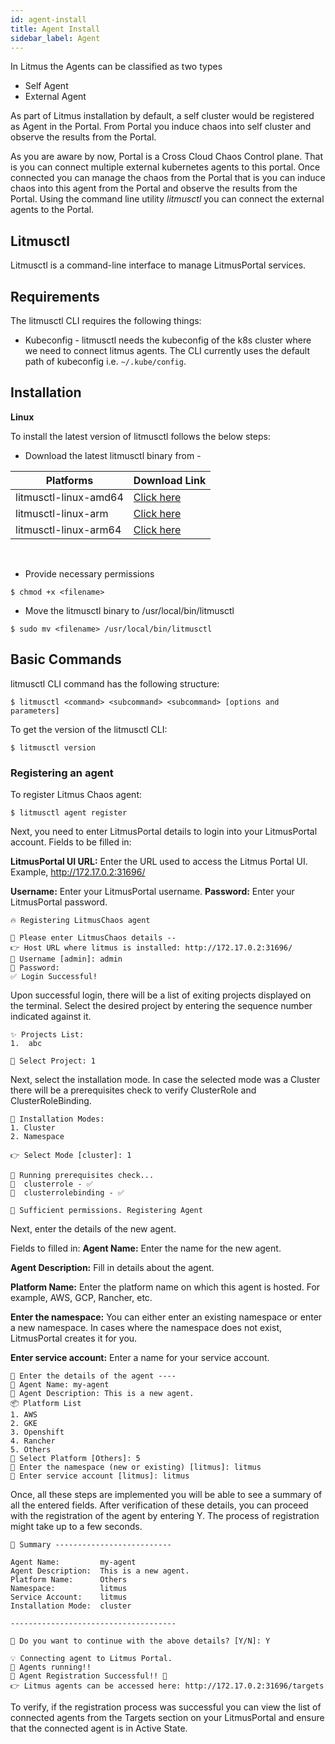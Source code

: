 ```yaml
---
id: agent-install
title: Agent Install
sidebar_label: Agent
---
```


In Litmus the Agents can be classified as two types

- Self Agent
- External Agent

As part of Litmus installation by default, a self cluster would be registered as Agent in the Portal. From Portal you induce chaos into self cluster and observe the results from the Portal.

As you are aware by now, Portal is a Cross Cloud Chaos Control plane. That is you can connect multiple external kubernetes agents to this portal. Once connected you can manage the chaos from the Portal that is you can induce chaos into this agent from the Portal and observe the results from the Portal. Using the command line utility *litmusctl* you can connect the external agents to the Portal.

## Litmusctl

Litmusctl is a command-line interface to manage LitmusPortal services.

## Requirements

The litmusctl CLI requires the following things:

- Kubeconfig - litmusctl needs the kubeconfig of the k8s cluster where we need to connect litmus agents. The CLI currently uses the default path of kubeconfig i.e. `~/.kube/config`.

## Installation

**Linux**

To install the latest version of litmusctl follows the below steps:

- Download the latest litmusctl binary from -

| Platforms             | Download Link                                                                                               |
| --------------------- | ----------------------------------------------------------------------------------------------------------- |
| litmusctl-linux-amd64 | [Click here](https://github.com/litmuschaos/litmusctl/blob/master/platforms/litmusctl-linux-amd64?raw=true) |
| litmusctl-linux-arm   | [Click here](https://github.com/litmuschaos/litmusctl/blob/master/platforms/litmusctl-linux-arm?raw=true)   |
| litmusctl-linux-arm64 | [Click here](https://github.com/litmuschaos/litmusctl/blob/master/platforms/litmusctl-linux-arm64?raw=true) |

<br />

- Provide necessary permissions

```shell
$ chmod +x <filename>
```

- Move the litmusctl binary to /usr/local/bin/litmusctl

```shell
$ sudo mv <filename> /usr/local/bin/litmusctl
```

## Basic Commands

litmusctl CLI command has the following structure:

```shell
$ litmusctl <command> <subcommand> <subcommand> [options and parameters]
```

To get the version of the litmusctl CLI:

```shell
$ litmusctl version
```

### Registering an agent

To register Litmus Chaos agent:

```shell
$ litmusctl agent register
```

Next, you need to enter LitmusPortal details to login into your LitmusPortal account. Fields to be filled in:

**LitmusPortal UI URL:** Enter the URL used to access the Litmus Portal UI.
Example, http://172.17.0.2:31696/

**Username:** Enter your LitmusPortal username.
**Password:** Enter your LitmusPortal password.

```shell
🔥 Registering LitmusChaos agent

📶 Please enter LitmusChaos details --
👉 Host URL where litmus is installed: http://172.17.0.2:31696/
🤔 Username [admin]: admin
🙈 Password:
✅ Login Successful!
```

Upon successful login, there will be a list of exiting projects displayed on the terminal. Select the desired project by entering the sequence number indicated against it.

```shell
✨ Projects List:
1.  abc

🔎 Select Project: 1
```

Next, select the installation mode. In case the selected mode was a Cluster there will be a prerequisites check to verify ClusterRole and ClusterRoleBinding.

```shell
🔌 Installation Modes:
1. Cluster
2. Namespace

👉 Select Mode [cluster]: 1

🏃 Running prerequisites check...
🔑  clusterrole - ✅
🔑  clusterrolebinding - ✅

🌟 Sufficient permissions. Registering Agent
```

Next, enter the details of the new agent.

Fields to filled in:
**Agent Name:** Enter the name for the new agent.

**Agent Description:** Fill in details about the agent.

**Platform Name:** Enter the platform name on which this agent is hosted. For example, AWS, GCP, Rancher, etc.

**Enter the namespace:** You can either enter an existing namespace or enter a new namespace. In cases where the namespace does not exist, LitmusPortal creates it for you.

**Enter service account:** Enter a name for your service account.

```shell
🔗 Enter the details of the agent ----
🤷 Agent Name: my-agent
📘 Agent Description: This is a new agent.
📦 Platform List
1. AWS
2. GKE
3. Openshift
4. Rancher
5. Others
🔎 Select Platform [Others]: 5
📁 Enter the namespace (new or existing) [litmus]: litmus
🔑 Enter service account [litmus]: litmus
```

Once, all these steps are implemented you will be able to see a summary of all the entered fields.
After verification of these details, you can proceed with the registration of the agent by entering Y. The process of registration might take up to a few seconds.

```shell
📌 Summary --------------------------

Agent Name:         my-agent
Agent Description:  This is a new agent.
Platform Name:      Others
Namespace:          litmus
Service Account:    litmus
Installation Mode:  cluster

-------------------------------------

🤷 Do you want to continue with the above details? [Y/N]: Y

💡 Connecting agent to Litmus Portal.
🏃 Agents running!!
🚀 Agent Registration Successful!! 🎉
👉 Litmus agents can be accessed here: http://172.17.0.2:31696/targets
```

To verify, if the registration process was successful you can view the list of connected agents from the Targets section on your LitmusPortal and ensure that the connected agent is in Active State.

